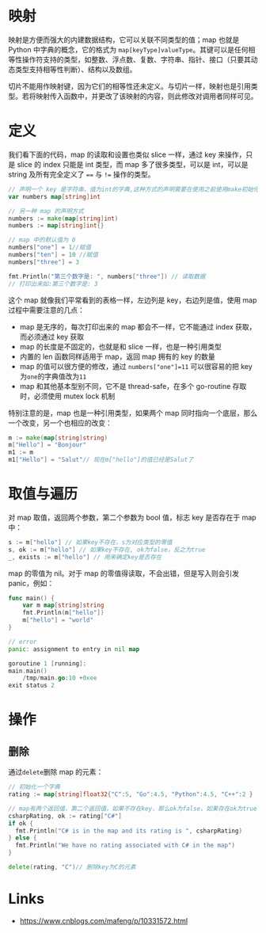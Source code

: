 # 映射

映射是方便而强大的内建数据结构，它可以关联不同类型的值；map 也就是 Python 中字典的概念，它的格式为 `map[keyType]valueType`。其键可以是任何相等性操作符支持的类型，如整数、浮点数、复数、字符串、指针、接口（只要其动态类型支持相等性判断）、结构以及数组。

切片不能用作映射键，因为它们的相等性还未定义。与切片一样，映射也是引用类型。若将映射传入函数中，并更改了该映射的内容，则此修改对调用者同样可见。

# 定义

我们看下面的代码，map 的读取和设置也类似 slice 一样，通过 key 来操作，只是 slice 的 index 只能是 int 类型，而 map 多了很多类型，可以是 int，可以是 string 及所有完全定义了 `==` 与 `!=` 操作的类型。

```go
// 声明一个 key 是字符串，值为int的字典,这种方式的声明需要在使用之前使用make初始化
var numbers map[string]int

// 另一种 map 的声明方式
numbers := make(map[string]int)
numbers := map[string]int{}

// map 中的默认值为 0
numbers["one"] = 1//赋值
numbers["ten"] = 10 //赋值
numbers["three"] = 3

fmt.Println("第三个数字是: ", numbers["three"]) // 读取数据
// 打印出来如:第三个数字是: 3
```

这个 map 就像我们平常看到的表格一样，左边列是 key，右边列是值，使用 map 过程中需要注意的几点：

- map 是无序的，每次打印出来的 map 都会不一样，它不能通过 index 获取，而必须通过 key 获取
- map 的长度是不固定的，也就是和 slice 一样，也是一种引用类型
- 内置的 len 函数同样适用于 map，返回 map 拥有的 key 的数量
- map 的值可以很方便的修改，通过 `numbers["one"]=11` 可以很容易的把 key 为`one`的字典值改为`11`
- map 和其他基本型别不同，它不是 thread-safe，在多个 go-routine 存取时，必须使用 mutex lock 机制

特别注意的是，map 也是一种引用类型，如果两个 map 同时指向一个底层，那么一个改变，另一个也相应的改变：

```go
m := make(map[string]string)
m["Hello"] = "Bonjour"
m1 := m
m1["Hello"] = "Salut"// 现在m["hello"]的值已经是Salut了
```

# 取值与遍历

对 map 取值，返回两个参数，第二个参数为 bool 值，标志 key 是否存在于 map 中：

```go
s := m["hello"] // 如果key不存在，s为对应类型的零值
s, ok := m["hello"] // 如果key不存在, ok为false，反之为true
_, exists := m["hello"] // 用来确定key是否存在
```

map 的零值为 nil。对于 map 的零值得读取，不会出错，但是写入则会引发 panic，例如：

```go
func main() {
	var m map[string]string
	fmt.Println(m["hello"])
	m["hello"] = "world"
}

// error
panic: assignment to entry in nil map

goroutine 1 [running]:
main.main()
	/tmp/main.go:10 +0xee
exit status 2
```

# 操作

## 删除

通过`delete`删除 map 的元素：

```go
// 初始化一个字典
rating := map[string]float32{"C":5, "Go":4.5, "Python":4.5, "C++":2 }

// map有两个返回值，第二个返回值，如果不存在key，那么ok为false，如果存在ok为true
csharpRating, ok := rating["C#"]
if ok {
  fmt.Println("C# is in the map and its rating is ", csharpRating)
} else {
  fmt.Println("We have no rating associated with C# in the map")
}

delete(rating, "C")// 删除key为C的元素
```

# Links

- https://www.cnblogs.com/mafeng/p/10331572.html
